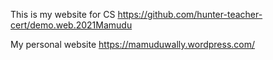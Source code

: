 This is my website for CS
https://github.com/hunter-teacher-cert/demo.web.2021Mamudu

My personal website
https://mamuduwally.wordpress.com/